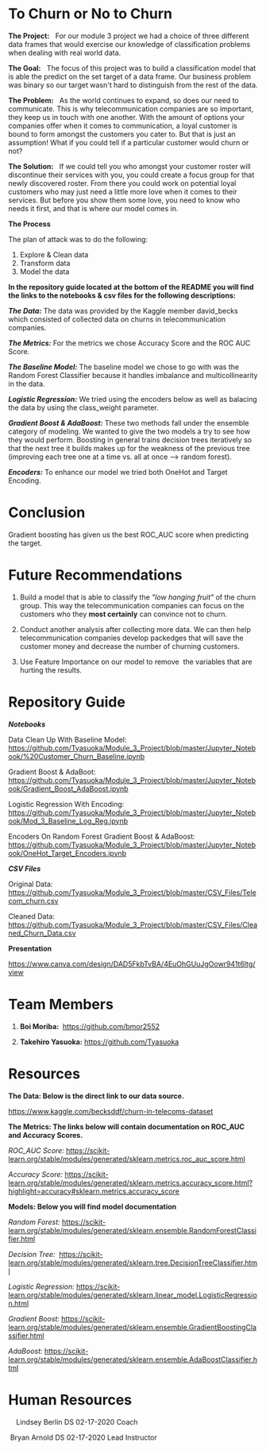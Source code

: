 # To Churn or No to Churn

**The Project:**
  For our module 3 project we had a choice of three different data frames that would exercise our knowledge of classification problems when dealing with real world data.


**The Goal:**
  The focus of this project was to build a classification model that is able the predict on the set target of a data frame. Our business problem was binary so our target wasn't hard to distinguish from the rest of the data. 


**The Problem:**
  As the world continues to expand, so does our need to communicate. This is why telecommunication companies are so important, they keep us in touch with one another. With the amount of options your companies offer when it comes to communication, a loyal customer is bound to form amongst the customers you cater to. But that is just an assumption! What if you could tell if a particular customer would churn or not?


**The Solution:**
   If we could tell you who amongst your customer roster will discontinue their services with you, you could create a focus group for that newly discovered roster. From there you could work on potential loyal customers who may just need a little more love when it comes to their services. But before you show them some love, you need to know who needs it first, and that is where our model comes in.


**The Process**

The plan of attack was to do the following:
1. Explore & Clean data 
2. Transform data 
3. Model the data

**In the repository guide located at the bottom of the README you will find the links to the notebooks & csv files for the following descriptions:**  


***The Data:*** The data was provided by the Kaggle member david_becks which consisted of collected data on churns in telecommunication companies.


***The Metrics:*** For the metrics we chose Accuracy Score and the ROC AUC Score.


***The Baseline Model:*** The baseline model we chose to go with was the Random Forest Classifier because it handles imbalance and multicollinearity in the data. 


***Logistic Regression:*** We tried using the encoders below as well as balacing the data by using the class_weight parameter. 


***Gradient Boost & AdaBoost:***  These two methods fall under the ensemble category of modeling. We wanted to give the two models a try to see how they would perform. Boosting in general trains decision trees iteratively so that the next tree it builds makes up for the weakness of the previous tree (improving each tree one at a time vs. all at once --> random forest).


***Encoders:*** To enhance our model we tried both OneHot and Target Encoding.
  


# Conclusion
Gradient boosting has given us the best ROC_AUC score when predicting the target. 


# Future Recommendations

1. Build a model that is able to classify the *"low hanging fruit"* of the churn group. This way the telecommunication companies can focus on the customers who they **most certainly** can convince not to churn.  

2. Conduct another analysis after collecting more data. We can then help telecommunication companies develop packedges that will save the customer money and decrease the number of churning customers. 

3. Use Feature Importance on our model to remove  the variables that are hurting the results. 


# Repository Guide

***Notebooks***

Data Clean Up With Baseline Model: https://github.com/Tyasuoka/Module_3_Project/blob/master/Jupyter_Notebook/%20Customer_Churn_Baseline.ipynb

Gradient Boost & AdaBoot: https://github.com/Tyasuoka/Module_3_Project/blob/master/Jupyter_Notebook/Gradient_Boost_AdaBoost.ipynb

Logistic Regression With Encoding: 
https://github.com/Tyasuoka/Module_3_Project/blob/master/Jupyter_Notebook/Mod_3_Baseline_Log_Reg.ipynb

Encoders On Random Forest Gradient Boost & AdaBoost: https://github.com/Tyasuoka/Module_3_Project/blob/master/Jupyter_Notebook/OneHot_Target_Encoders.ipynb

***CSV Files***

Original Data: https://github.com/Tyasuoka/Module_3_Project/blob/master/CSV_Files/Telecom_churn.csv

Cleaned Data: https://github.com/Tyasuoka/Module_3_Project/blob/master/CSV_Files/Cleaned_Churn_Data.csv

**Presentation**

https://www.canva.com/design/DAD5FkbTvBA/4EuOhGUuJgOowr941t6ltg/view


# Team Members 

1. **Boi Moriba:**  https://github.com/bmor2552  

2. **Takehiro Yasuoka:** https://github.com/Tyasuoka


# Resources

**The Data: Below is the direct link to our data source.**

https://www.kaggle.com/becksddf/churn-in-telecoms-dataset


**The Metrics: The links below will contain documentation on ROC_AUC and Accuracy Scores.**
  

*ROC_AUC Score:*  https://scikit-learn.org/stable/modules/generated/sklearn.metrics.roc_auc_score.html
 
 
*Accuracy Score:* https://scikit-learn.org/stable/modules/generated/sklearn.metrics.accuracy_score.html?highlight=accuracy#sklearn.metrics.accuracy_score


**Models: Below you will find model documentation**


*Random Forest:* https://scikit-learn.org/stable/modules/generated/sklearn.ensemble.RandomForestClassifier.html
  
  
*Decision Tree:*  https://scikit-learn.org/stable/modules/generated/sklearn.tree.DecisionTreeClassifier.html
  
  
*Logistic Regression:* https://scikit-learn.org/stable/modules/generated/sklearn.linear_model.LogisticRegression.html 
  
  
*Gradient Boost:* https://scikit-learn.org/stable/modules/generated/sklearn.ensemble.GradientBoostingClassifier.html
  
  
*AdaBoost:* https://scikit-learn.org/stable/modules/generated/sklearn.ensemble.AdaBoostClassifier.html
  
 
 
 # Human Resources 
  
  
 Lindsey Berlin DS 02-17-2020 Coach
  
  
 Bryan Arnold DS 02-17-2020 Lead Instructor
  
  
